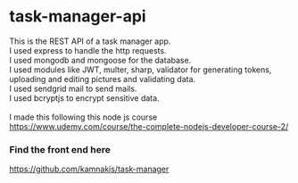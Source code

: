 # task-manager-api

This is the REST API of a task manager app.<br/>
I used express to handle the http requests.<br/>
I used mongodb and mongoose for the database.<br/>
I used modules like JWT, multer, sharp, validator for generating tokens, uploading and editing pictures and validating data.<br/>
I used sendgrid mail to send mails.<br/>
I used bcryptjs to encrypt sensitive data.<br/>
<br/>
I made this following this node js course https://www.udemy.com/course/the-complete-nodejs-developer-course-2/<br/>

### Find the front end here
https://github.com/kamnakis/task-manager
